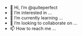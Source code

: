 - 👋 Hi, I’m @quiteperfect
- 👀 I’m interested in ...
- 🌱 I’m currently learning ...
- 💞️ I’m looking to collaborate on ...
- 📫 How to reach me ...

<!---
quiteperfect/quiteperfect is a ✨ special ✨ repository because its `README.md` (this file) appears on your GitHub profile.
You can click the Preview link to take a look at your changes.
--->
